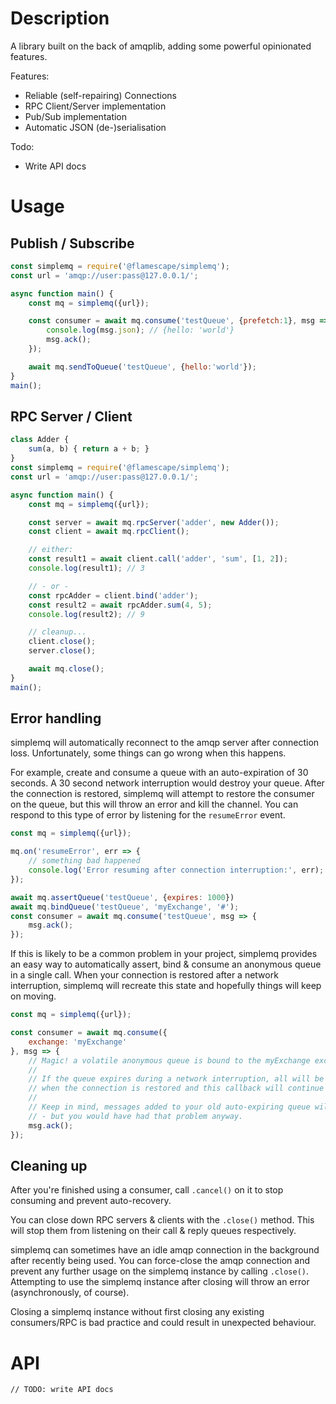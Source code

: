 # Description

A library built on the back of amqplib, adding some powerful opinionated features.

Features:
- Reliable (self-repairing) Connections
- RPC Client/Server implementation
- Pub/Sub implementation
- Automatic JSON (de-)serialisation

Todo:
- Write API docs

# Usage

## Publish / Subscribe

```js
const simplemq = require('@flamescape/simplemq');
const url = 'amqp://user:pass@127.0.0.1/';

async function main() {
    const mq = simplemq({url});

    const consumer = await mq.consume('testQueue', {prefetch:1}, msg => {
        console.log(msg.json); // {hello: 'world'}
        msg.ack();
    });

    await mq.sendToQueue('testQueue', {hello:'world'});
}
main();
```

## RPC Server / Client

```js
class Adder {
    sum(a, b) { return a + b; }
}
const simplemq = require('@flamescape/simplemq');
const url = 'amqp://user:pass@127.0.0.1/';

async function main() {
    const mq = simplemq({url});

    const server = await mq.rpcServer('adder', new Adder());
    const client = await mq.rpcClient();

    // either:
    const result1 = await client.call('adder', 'sum', [1, 2]);
    console.log(result1); // 3

    // - or -
    const rpcAdder = client.bind('adder');
    const result2 = await rpcAdder.sum(4, 5);
    console.log(result2); // 9

    // cleanup...
    client.close();
    server.close();

    await mq.close();
}
main();
```

## Error handling

simplemq will automatically reconnect to the amqp server after connection loss.  Unfortunately, some things can go wrong when this happens.

For example, create and consume a queue with an auto-expiration of 30 seconds. A 30 second network interruption would destroy your queue. After the connection is restored, simplemq will attempt to restore the consumer on the queue, but this will throw an error and kill the channel. You can respond to this type of error by listening for the `resumeError` event.

```js
const mq = simplemq({url});

mq.on('resumeError', err => {
    // something bad happened
    console.log('Error resuming after connection interruption:', err);
});

await mq.assertQueue('testQueue', {expires: 1000})
await mq.bindQueue('testQueue', 'myExchange', '#');
const consumer = await mq.consume('testQueue', msg => {
    msg.ack();
});
```

If this is likely to be a common problem in your project, simplemq provides an easy way to automatically assert, bind & consume an anonymous queue in a single call. When your connection is restored after a network interruption, simplemq will recreate this state and hopefully things will keep on moving.

```js
const mq = simplemq({url});

const consumer = await mq.consume({
    exchange: 'myExchange'
}, msg => {
    // Magic! a volatile anonymous queue is bound to the myExchange exchange.
    //
    // If the queue expires during a network interruption, all will be recreated
    // when the connection is restored and this callback will continue to work.
    //
    // Keep in mind, messages added to your old auto-expiring queue will be lost
    // - but you would have had that problem anyway.
    msg.ack();
});
```

## Cleaning up

After you're finished using a consumer, call `.cancel()` on it to stop consuming and prevent auto-recovery.

You can close down RPC servers & clients with the `.close()` method.  This will stop them from listening on their call & reply queues respectively.

simplemq can sometimes have an idle amqp connection in the background after recently being used. You can force-close the amqp connection and prevent any further usage on the simplemq instance by calling `.close()`.  Attempting to use the simplemq instance after closing will throw an error (asynchronously, of course).

Closing a simplemq instance without first closing any existing consumers/RPC is bad practice and could result in unexpected behaviour.


# API

`// TODO: write API docs`
